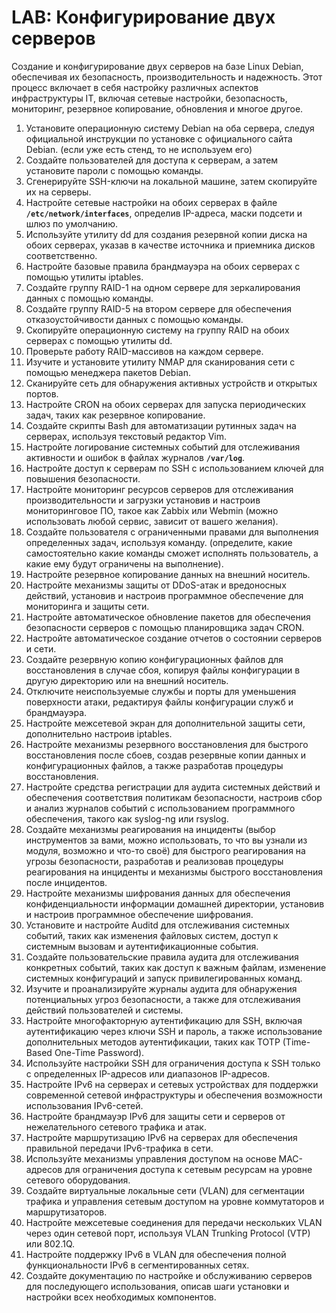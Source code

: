 # LAB: Конфигурирование двух серверов

Создание и конфигурирование двух серверов на базе Linux Debian, обеспечивая их безопасность, производительность и надежность. Этот процесс включает в себя настройку различных аспектов инфраструктуры IT, включая сетевые настройки, безопасность, мониторинг, резервное копирование, обновления и многое другое.

1. Установите операционную систему Debian на оба сервера, следуя официальной инструкции по установке с официального сайта Debian. (если уже есть стенд, то не используем его)
2. Создайте пользователей для доступа к серверам, а затем установите пароли с помощью команды.
3. Сгенерируйте SSH-ключи на локальной машине, затем скопируйте их на серверы.
4. Настройте сетевые настройки на обоих серверах в файле **`/etc/network/interfaces`**, определив IP-адреса, маски подсети и шлюз по умолчанию.
5. Используйте утилиту dd для создания резервной копии диска на обоих серверах, указав в качестве источника и приемника дисков соответственно.
6. Настройте базовые правила брандмауэра на обоих серверах с помощью утилиты iptables.
7. Создайте группу RAID-1 на одном сервере для зеркалирования данных с помощью команды.
8. Создайте группу RAID-5 на втором сервере для обеспечения отказоустойчивости данных с помощью команды.
9. Скопируйте операционную систему на группу RAID на обоих серверах с помощью утилиты dd.
10. Проверьте работу RAID-массивов на каждом сервере.
11. Изучите и установите утилиту NMAP для сканирования сети с помощью менеджера пакетов Debian.
12. Сканируйте сеть для обнаружения активных устройств и открытых портов.
13. Настройте CRON на обоих серверах для запуска периодических задач, таких как резервное копирование.
14. Создайте скрипты Bash для автоматизации рутинных задач на серверах, используя текстовый редактор Vim.
15. Настройте логирование системных событий для отслеживания активности и ошибок в файлах журналов **`/var/log`**.
16. Настройте доступ к серверам по SSH с использованием ключей для повышения безопасности.
17. Настройте мониторинг ресурсов серверов для отслеживания производительности и загрузки установив и настроив мониторинговое ПО, такое как Zabbix или Webmin (можно использовать любой сервис, зависит от вашего желания).
18. Создайте пользователя с ограниченными правами для выполнения определенных задач, используя команду. (определите, какие самостоятельно какие команды сможет исполнять пользователь, а какие ему будут ограничены на выполнение).
19. Настройте резервное копирование данных на внешний носитель.
20. Настройте механизмы защиты от DDoS-атак и вредоносных действий, установив и настроив программное обеспечение для мониторинга и защиты сети.
21. Настройте автоматическое обновление пакетов для обеспечения безопасности серверов с помощью планировщика задач CRON.
22. Настройте автоматическое создание отчетов о состоянии серверов и сети.
23. Создайте резервную копию конфигурационных файлов для восстановления в случае сбоя, копируя файлы конфигурации в другую директорию или на внешний носитель.
24. Отключите неиспользуемые службы и порты для уменьшения поверхности атаки, редактируя файлы конфигурации служб и брандмауэра.
25. Настройте межсетевой экран для дополнительной защиты сети, дополнительно настроив iptables.
26. Настройте механизмы резервного восстановления для быстрого восстановления после сбоев, создав резервные копии данных и конфигурационных файлов, а также разработав процедуры восстановления.
27. Настройте средства регистрации для аудита системных действий и обеспечения соответствия политикам безопасности, настроив сбор и анализ журналов событий с использованием программного обеспечения, такого как syslog-ng или rsyslog.
28. Создайте механизмы реагирования на инциденты (выбор инструментов за вами, можно использовать, то что вы узнали из модуля, возможно и что-то своё) для быстрого реагирования на угрозы безопасности, разработав и реализовав процедуры реагирования на инциденты и механизмы быстрого восстановления после инцидентов.
29. Настройте механизмы шифрования данных для обеспечения конфиденциальности информации домашней директории, установив и настроив программное обеспечение шифрования.
30. Установите и настройте Auditd для отслеживания системных событий, таких как изменения файловых систем, доступ к системным вызовам и аутентификационные события.
31. Создайте пользовательские правила аудита для отслеживания конкретных событий, таких как доступ к важным файлам, изменение системных конфигураций и запуск привилегированных команд.
32. Изучите и проанализируйте журналы аудита для обнаружения потенциальных угроз безопасности, а также для отслеживания действий пользователей и системы.
33. Настройте многофакторную аутентификацию для SSH, включая аутентификацию через ключи SSH и пароль, а также использование дополнительных методов аутентификации, таких как TOTP (Time-Based One-Time Password).
34. Используйте настройки SSH для ограничения доступа к SSH только с определенных IP-адресов или диапазонов IP-адресов.
35. Настройте IPv6 на серверах и сетевых устройствах для поддержки современной сетевой инфраструктуры и обеспечения возможности использования IPv6-сетей.
36. Настройте брандмауэр IPv6 для защиты сети и серверов от нежелательного сетевого трафика и атак.
37. Настройте маршрутизацию IPv6 на серверах для обеспечения правильной передачи IPv6-трафика в сети.
38. Используйте механизмы управления доступом на основе MAC-адресов для ограничения доступа к сетевым ресурсам на уровне сетевого оборудования.
39. Создайте виртуальные локальные сети (VLAN) для сегментации трафика и управления сетевым доступом на уровне коммутаторов и маршрутизаторов.
40. Настройте межсетевые соединения для передачи нескольких VLAN через один сетевой порт, используя VLAN Trunking Protocol (VTP) или 802.1Q.
41. Настройте поддержку IPv6 в VLAN для обеспечения полной функциональности IPv6 в сегментированных сетях.
42. Создайте документацию по настройке и обслуживанию серверов для последующего использования, описав шаги установки и настройки всех необходимых компонентов.